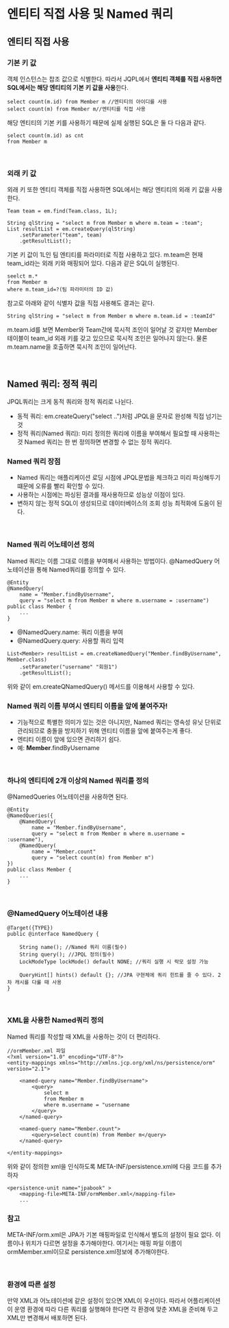 # 엔티티 직접 사용 및 Named 쿼리

## 엔티티 직접 사용

### 기본 키 값

객체 인스턴스는 찹조 값으로 식별한다.
따라서 JQPL에서 **엔티티 객체를 직접 사용하면 SQL에서는 해당 엔티티의 기본 키 값을 사용**한다.

~~~
select count(m.id) from Member m //엔티티의 아이디를 사용
select count(m) from Member m//엔티티를 직접 사용
~~~

해당 엔티티의 기본 키를 사용하기 때문에 실제 실행된 SQL은 둘 다 다음과 같다.

~~~
select count(m.id) as cnt
from Member m
~~~

</br >

### 외래 키 값

외래 키 또한 엔티티 객체를 직접 사용하면 SQL에서는 해당 엔티티의 외래 키 값을 사용한다.

~~~
Team team = em.find(Team.class, 1L);

String qlString = "select m from Member m where m.team = :team";
List resultList = em.createQuery(qlString)
	.setParameter("team", team)
	.getResultList();
~~~

기본 키 값이 1L인 팀 엔티티를 파라미터로 직접 사용하고 있다. m.team은 현재 team_id라는 외래 키와 매핑되어 있다.
다음과 같은 SQL이 실행된다.

~~~
seelct m.*
from Member m
where m.team_id=?(팀 파라미터의 ID 값)
~~~

참고로 아래와 같이 식별자 값을 직접 사용해도 결과는 같다.

~~~
String qlString = "select m from Member m where m.team.id = :teamId"
~~~

m.team.id를 보면 Member와 Team간에 묵시적 조인이 일어날 것 같지만 Member테이블이 team_id 외래 키를 갖고 있으므로 묵시적 조인은 일어나지 않는다.
물론 m.team.name을 호출하면 묵시적 조인이 일어난다.

</br >

## Named 쿼리: 정적 쿼리

JPQL쿼리는 크게 동적 쿼리와 정적 쿼리로 나뉜다.

- 동적 쿼리: em.createQuery("select ..")처럼 JPQL을 문자로 완성해 직접 넘기는 것
- 정적 쿼리(Named 쿼리): 미리 정의한 쿼리에 이름을 부여해서 필요할 때 사용하는 것
  Named 쿼리는 한 번 정의하면 변경할 수 없는 정적 쿼리다.

### Named 쿼리 장점

- Named 쿼리는 애플리케이션 로딩 시점에 JPQL문법을 체크하고 미리 파싱해두기 떄문에 오류를 빨리 확인할 수 있다.
- 사용하는 시점에는 파싱된 결과를 재사용하므로 성능상 이점이 있다.
- 변하지 않는 정적 SQL이 생성되므로 데이터베이스의 조회 성능 최적화에 도움이 된다.

</br >

### Named 쿼리 어노테이션 정의

Named 쿼리는 이름 그대로 이름을 부여해서 사용하는 방법이다.
@NamedQuery 어노테이션을 통해 Named쿼리를 정의할 수 있다.

~~~
@Entity
@NamedQuery(
	name = "Member.findByUsername",
	query = "select m from Member m where m.username = :username")
public class Member {
	...
}
~~~

- @NamedQuery.name: 쿼리 이름을 부여
- @NamedQuery.query: 사용할 쿼리 입력

~~~
List<Member> resultList = em.createNamedQuery("Member.findByUsername", Member.class)
	.setParameter("username" "회원1")
	.getResultList();
~~~

위와 같이 em.createQNamedQuery() 메서드를 이용해서 사용할 수 있다.

### Named 쿼리 이름 부여시 엔티티 이름을 앞에 붙여주자!

- 기능적으로 특별한 의미가 있는 것은 아니지만,
  Named 쿼리는 영속성 유닛 단위로 관리되므로 충돌을 방지하기 위해 엔티티 이름을 앞에 붙여주는게 좋다.
- 엔티티 이름이 앞에 있으면 관리하기 쉽다.
- 예: **Member**.findByUsername

</br >

### 하나의 엔티티에 2개 이상의 Named 쿼리를 정의

@NamedQueries 어노테이션을 사용하면 된다.

~~~
@Entity
@NamedQueries({
	@NamedQuery(
		name = "Member.findByUsername",
		query = "select m from Member m where m.username = :username"),
	@NamedQuery(
		name = "Member.count"
		query = "select count(m) from Member m")
})
public class Member {
	...
}
~~~

</br >

### @NamedQuery 어노테이션 내용

~~~
@Target({TYPE})
public @interface NamedQuery {

	String name(); //Named 쿼리 이름(필수)
	String query(); //JPQL 정의(필수)
	LockModeType lockMode() default NONE; //쿼리 실행 시 락모 설정 가능
	
	QueryHint[] hints() default {}; //JPA 구현체에 쿼리 힌트를 줄 수 있다. 2차 캐시를 다룰 때 사용
}
~~~

</br >

### XML을 사용한 Named쿼리 정의

Named 쿼리를 작성할 때 XML을 사용하는 것이 더 편리하다.

~~~
//ormMember.xml 파일
<?xml version="1.0" encoding="UTF-8"?>
<entity-mappings xmlns="http://xmlns.jcp.org/xml/ns/persistence/orm" version="2.1">

    <named-query name="Member.findByUsername">
        <query>
            select m
            from Member m
            where m.username = "username
        </query>
    </named-query>

    <named-query name="Member.count">
        <query>select count(m) from Member m</query>
    </named-query>

</entity-mappings>
~~~

위와 같이 정의한 xml을 인식하도록 META-INF/persistence.xml에 다음 코드를 추가하자

~~~
<persistence-unit name="jpabook" >
	<mapping-file>META-INF/ormMember.xml</mapping-file>
	...
~~~

### 참고

META-INF/orm.xml은 JPA가 기본 매핑파일로 인식해서 별도의 설정이 필요 없다. 이름이나 위치가 다르면 설정을 추가해야한다.
여기서는 매핑 파일 이름이 ormMember.xml이므로 persistence.xml정보에 추가해야한다.

</br >

### 환경에 따른 설정

만약 XML과 어노테이션에 같은 설정이 있으면 XML이 우선이다.
따라서 어플리케이션이 운영 환경에 따라 다른 쿼리를 실행해야 한다면 각 환경에 맞춘 XML을 준비해 두고 XML만 변경해서 배포하면 된다.